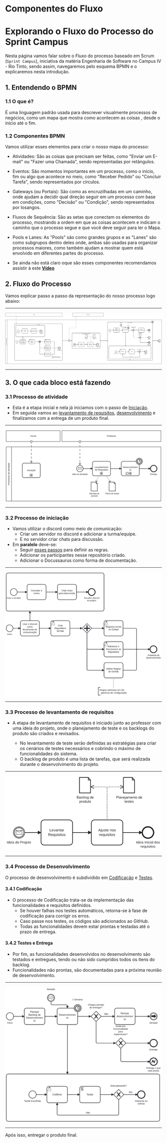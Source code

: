 # Componentes do Fluxo

# Explorando o Fluxo do Processo do Sprint Campus

Nesta página vamos falar sobre o Fluxo do processo baseado em Scrum (`Sprint Campus`), iniciativa da matéria Engenharia de Software no Campus IV - Rio Tinto, sendo assim, navegaremos pelo esquema BPMN e o explicaremos nesta introdução.

## 1. Entendendo o BPMN

### 1.1 O que é?
É uma linguagem padrão usada para descrever visualmente processos de negócios, como um mapa que mostra como acontecem as coisas , desde o início até o fim.
### 1.2 Componentes BPMN
Vamos utilizar esses elementos para criar o nosso mapa do processo:
- Atividades: São as coisas que precisam ser feitas, como "Enviar um E-mail" ou "Fazer uma Chamada", sendo representadas por retângulos.

- Eventos: São momentos importantes em um processo, como o início, fim ou algo que acontece no meio, como "Receber Pedido" ou "Concluir Tarefa", sendo representados por círculos.

- Gateways (ou Portais): São como as encruzilhadas em um caminho, onde ajudam a decidir qual direção seguir em um processo com base em condições, como "Decisão" ou "Condição", sendo representados por losangos.

- Fluxos de Sequência: São as setas que conectam os elementos do processo, mostrando a ordem em que as coisas acontecem e indicam o caminho que o processo segue e que você deve seguir para ler o Mapa.

- Pools e Lanes: As "Pools" são como grandes grupos e as "Lanes" são como subgrupos dentro deles onde, ambas são usadas para organizar processos maiores, como também ajudam a mostrar quem está envolvido em diferentes partes do processo.


- Se ainda não está claro oque são esses componentes recomendamos assistir à este [**Vídeo**](https://youtu.be/o3qF7C-_qa4?si=-CfDOIHpIHTi0fvP)


## 2. Fluxo do Processo

Vamos explicar passo a passo da representação do nosso processo logo abaixo:
***
![Visão geral do Fluxo](img/Esquema%20completo%20e%20expandido.svg)
***

## 3. O que cada bloco está fazendo

###     3.1 Processo de atividade

- Esta é a etapa inicial e nela já iniciamos com o passo de [Iniciação](#32-processo-de-iniciação).
- Em seguida vamos ao [levantamento de requisitos](#33-processo-de-levantamento-de-requisitos), [desenvolvimento](#34-processo-de-desenvolvimento) e finalizamos com a entrega de um produto final.
***
![Processo de atividade](<img/Inicio do processo.svg>)
***

### 3.2 Processo de iniciação

- Vamos utilizar o discord como meio de comunicação:
    - Criar um servidor no discord e adicionar a turma/equipe.
    - E no servidor criar chats para discussão.
- Em **paralelo** deve-se:
    - Seguir [esses passos](/docs/Git%20-%20gerencia%20de%20configuração/uso-do-git) para definir as regras.
    - Adicionar os participantes nesse repositório criado.
    - Adicionar o Docussaurus como forma de documentação.

***
![Iniciação](<img/Processo - Iniciação.svg>)
***

### 3.3 Processo de levantamento de requisitos

- A etapa de levantamento de requisitos é iniciado junto ao professor com uma ideia do projeto, onde o planejamento de teste e os backlogs do produto são criados e revisados.

    - No levantamento de teste serão definidas as estratégias para criar os cenários de testes necessários e cobrindo o máximo de funcionalidades do sistema.
    - O backlog de produto é uma lista de tarefas, que será realizada durante o desenvolvimento do projeto.
***
![Levantamento de requisitos](<img/Processo - Levantamento de requisitos.svg>)
***

### 3.4 Processo de Desenvolvimento

O processo de desenvolvimento é subdividido em [Codificação](#341-codificação) e [Testes](#342-testes).

#### 3.4.1 Codificação

- O processo de Codificação trata-se da implementação das funcionalidades e requisitos definidos. 
    - Se houver falhas nos testes automáticos, retorna-se à fase de codificação para corrigir os erros. 
    - Caso passe nos testes, os códigos são adicionados ao GitHub.
    - Todas as funcionalidades devem estar prontas e testadas até o prazo de entrega.

#### 3.4.2  Testes e Entrega

- Por fim, as funcionalidades desenvolvidos no desenvolvimento são testados e entregues, tendo ou não sido cumpridos todos os itens do backlog.
- Funcionalidades não prontas, são documentadas para a próxima reunião de desenvolvimento.

***
![Desenvolvimento](<img/Processo - Desenvolvimento.svg>)
***

Após isso, entregar o produto final.
